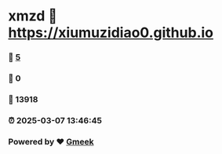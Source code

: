# xmzd :link: https://xiumuzidiao0.github.io 
### :page_facing_up: [5](https://xiumuzidiao0.github.io/tag.html) 
### :speech_balloon: 0 
### :hibiscus: 13918 
### :alarm_clock: 2025-03-07 13:46:45 
### Powered by :heart: [Gmeek](https://github.com/Meekdai/Gmeek)
